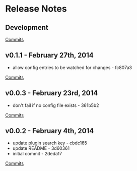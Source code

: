 # Release Notes

## Development

[Commits](https://github.com/jhudson8/gwm-config/compare/v0.1.1...master)

## v0.1.1 - February 27th, 2014

- allow config entries to be watched for changes - fc807a3

[Commits](https://github.com/jhudson8/gwm-config/compare/v0.0.3...v0.1.1)

## v0.0.3 - February 23rd, 2014

- don't fail if no config file exists - 361b5b2

[Commits](https://github.com/jhudson8/gwm-config/compare/v0.0.2...v0.0.3)

## v0.0.2 - February 4th, 2014

- update plugin search key - cbdc165
- update README - 3d60361
- initial commit - 2deda17

[Commits](https://github.com/jhudson8/gwm-config/compare/adc4cb9...v0.0.2)
